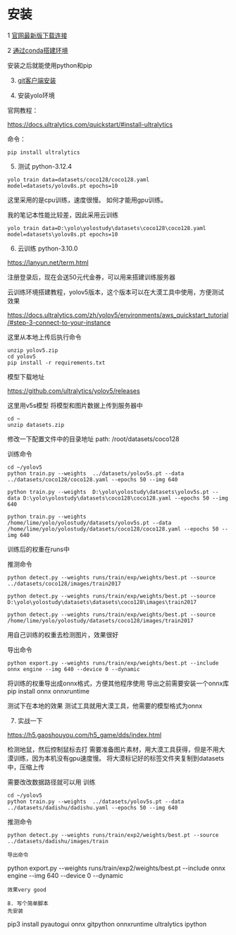 # 安装

1 [官网最新版下载连接](https://www.python.org/ftp/python/3.13.0/python-3.13.0-amd64.exe)


2 [通过conda搭建环境](https://repo.anaconda.com/miniconda/Miniconda3-latest-Windows-x86_64.exe)


安装之后就能使用python和pip

3. [git客户端安装](https://github.com/git-for-windows/git/releases/download/v2.47.0.windows.1/Git-2.47.0-64-bit.exe)



4. 安装yolo环境

官网教程：

<https://docs.ultralytics.com/quickstart/#install-ultralytics>

命令：
```
pip install ultralytics
```
5. 测试  python-3.12.4
```
yolo train data=datasets/coco128/coco128.yaml model=datasets/yolov8s.pt epochs=10 
```
这里采用的是cpu训练，速度很慢。
如何才能用gpu训练。

我的笔记本性能比较差，因此采用云训练

```
yolo train data=D:\yolo\yolostudy\datasets\coco128\coco128.yaml model=datasets\yolov8s.pt epochs=10 
```

6. 云训练 python-3.10.0

<https://lanyun.net/term.html>

注册登录后，现在会送50元代金券，可以用来搭建训练服务器

云训练环境搭建教程，yolov5版本，这个版本可以在大漠工具中使用，方便测试效果

<https://docs.ultralytics.com/zh/yolov5/environments/aws_quickstart_tutorial/#step-3-connect-to-your-instance>

这里从本地上传后执行命令
```
unzip yolov5.zip
cd yolov5
pip install -r requirements.txt
```

模型下载地址

<https://github.com/ultralytics/yolov5/releases>

这里用v5s模型
将模型和图片数据上传到服务器中
```
cd ~
unzip datasets.zip
```
修改一下配置文件中的目录地址
path: /root/datasets/coco128




训练命令
```
cd ~/yolov5
python train.py --weights  ../datasets/yolov5s.pt --data ../datasets/coco128/coco128.yaml --epochs 50 --img 640

python train.py --weights  D:\yolo\yolostudy\datasets\yolov5s.pt --data D:\yolo\yolostudy\datasets\coco128\coco128.yaml --epochs 50 --img 640

python train.py --weights  /home/lime/yolo/yolostudy/datasets/yolov5s.pt --data /home/lime/yolo/yolostudy/datasets/coco128/coco128.yaml --epochs 50 --img 640
```
训练后的权重在runs中

推测命令
```
python detect.py --weights runs/train/exp/weights/best.pt --source  ../datasets/coco128/images/train2017

python detect.py --weights runs/train/exp/weights/best.pt --source  D:\yolo\yolostudy\datasets\datasets\coco128\images\train2017

python detect.py --weights runs/train/exp/weights/best.pt --source  /home/lime/yolo/yolostudy/datasets/coco128/images/train2017
```

用自己训练的权重去检测图片，效果很好

导出命令

```
python export.py --weights runs/train/exp/weights/best.pt --include onnx engine --img 640 --device 0 --dynamic
```

将训练的权重导出成onnx格式，方便其他程序使用
导出之前需要安装一个onnx库
pip install onnx onnxruntime

测试下在本地的效果
测试工具就用大漠工具，他需要的模型格式为onnx



7. 实战一下

https://h5.gaoshouyou.com/h5_game/dds/index.html

检测地鼠，然后控制鼠标去打
需要准备图片素材，用大漠工具获得，但是不用大漠训练，因为本机没有gpu速度慢。
将大漠标记好的标签文件夹复制到datasets中，压缩上传

需要改改数据路径就可以用
训练
```
cd ~/yolov5
python train.py --weights  ../datasets/yolov5s.pt --data ../datasets/dadishu/dadishu.yaml --epochs 50 --img 640
```
推测命令
```
python detect.py --weights runs/train/exp2/weights/best.pt --source  ../datasets/dadishu/images/train

导出命令
```
python export.py --weights runs/train/exp2/weights/best.pt --include onnx engine --img 640 --device 0  --dynamic
```
效果very good

8. 写个简单脚本
先安装 
```
pip3 install pyautogui  onnx  gitpython onnxruntime ultralytics ipython

```
